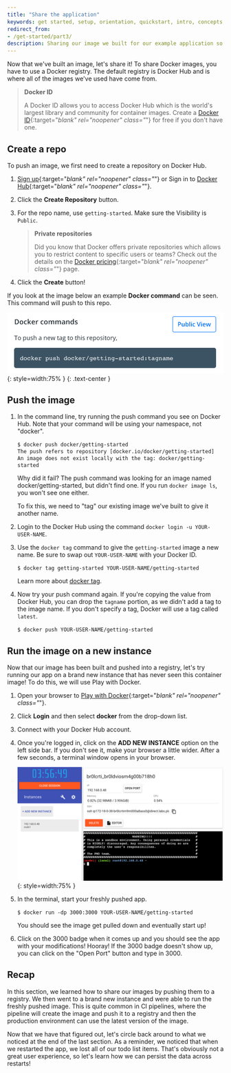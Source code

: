 ```yaml
---
title: "Share the application"
keywords: get started, setup, orientation, quickstart, intro, concepts, containers, docker desktop, docker hub, sharing 
redirect_from:
- /get-started/part3/
description: Sharing our image we built for our example application so we can run it else where and other developers can use it
---
```


Now that we've built an image, let's share it! To share Docker images, you have to use a Docker
registry. The default registry is Docker Hub and is where all of the images we've used have come from.

> **Docker ID**
>
> A Docker ID allows you to access Docker Hub which is the world's largest library and community for container images. Create a [Docker ID](https://hub.docker.com/signup){:target="_blank" rel="noopener" class="_"} for free if you don't have one.

## Create a repo

To push an image, we first need to create a repository on Docker Hub.

1. [Sign up](https://www.docker.com/pricing?utm_source=docker&utm_medium=webreferral&utm_campaign=docs_driven_upgrade){:target="_blank" rel="noopener" class="_"} or Sign in to [Docker Hub](https://hub.docker.com){:target="_blank" rel="noopener" class="_"}.

2. Click the **Create Repository** button.

3. For the repo name, use `getting-started`. Make sure the Visibility is `Public`.

    > **Private repositories**
    >
    > Did you know that Docker offers private repositories which allows you to restrict content to specific users or teams? Check out the details on the [Docker pricing](https://www.docker.com/pricing?utm_source=docker&utm_medium=webreferral&utm_campaign=docs_driven_upgrade){:target="_blank" rel="noopener" class="_"} page.

4. Click the **Create** button!

If you look at the image below an example **Docker command** can be seen. This command will push to this repo.

![Docker command with push example](images/push-command.png){: style=width:75% }
{: .text-center }

## Push the image

1. In the command line, try running the push command you see on Docker Hub. Note that your command
   will be using your namespace, not "docker".

    ```plaintext
    $ docker push docker/getting-started
    The push refers to repository [docker.io/docker/getting-started]
    An image does not exist locally with the tag: docker/getting-started
    ```

    Why did it fail? The push command was looking for an image named docker/getting-started, but
    didn't find one. If you run `docker image ls`, you won't see one either.

    To fix this, we need to "tag" our existing image we've built to give it another name.

2. Login to the Docker Hub using the command `docker login -u YOUR-USER-NAME`.

3. Use the `docker tag` command to give the `getting-started` image a new name. Be sure to swap out
   `YOUR-USER-NAME` with your Docker ID.

    ```console
    $ docker tag getting-started YOUR-USER-NAME/getting-started
    ```
    Learn more about [docker tag](../engine/reference/commandline/tag.md).

4. Now try your push command again. If you're copying the value from Docker Hub, you can drop the 
   `tagname` portion, as we didn't add a tag to the image name. If you don't specify a tag, Docker
   will use a tag called `latest`.

    ```console
    $ docker push YOUR-USER-NAME/getting-started
    ```

## Run the image on a new instance

Now that our image has been built and pushed into a registry, let's try running our app on a brand
new instance that has never seen this container image! To do this, we will use Play with Docker.

1. Open your browser to [Play with Docker](https://labs.play-with-docker.com/){:target="_blank" rel="noopener" class="_"}.

2. Click **Login** and then select **docker** from the drop-down list.

3. Connect with your Docker Hub account.

4. Once you're logged in, click on the **ADD NEW INSTANCE** option on the left side bar. If you don't see it, make your browser a little wider. After a few seconds, a terminal window opens in your browser.

    ![Play with Docker add new instance](images/pwd-add-new-instance.png){: style=width:75% }

5. In the terminal, start your freshly pushed app.

    ```console
    $ docker run -dp 3000:3000 YOUR-USER-NAME/getting-started
    ```

    You should see the image get pulled down and eventually start up!

6. Click on the 3000 badge when it comes up and you should see the app with your modifications! Hooray!
    If the 3000 badge doesn't show up, you can click on the "Open Port" button and type in 3000.

## Recap

In this section, we learned how to share our images by pushing them to a registry. We then went to a
brand new instance and were able to run the freshly pushed image. This is quite common in CI pipelines,
where the pipeline will create the image and push it to a registry and then the production environment
can use the latest version of the image.

Now that we have that figured out, let's circle back around to what we noticed at the end of the last
section. As a reminder, we noticed that when we restarted the app, we lost all of our todo list items.
That's obviously not a great user experience, so let's learn how we can persist the data across 
restarts!

